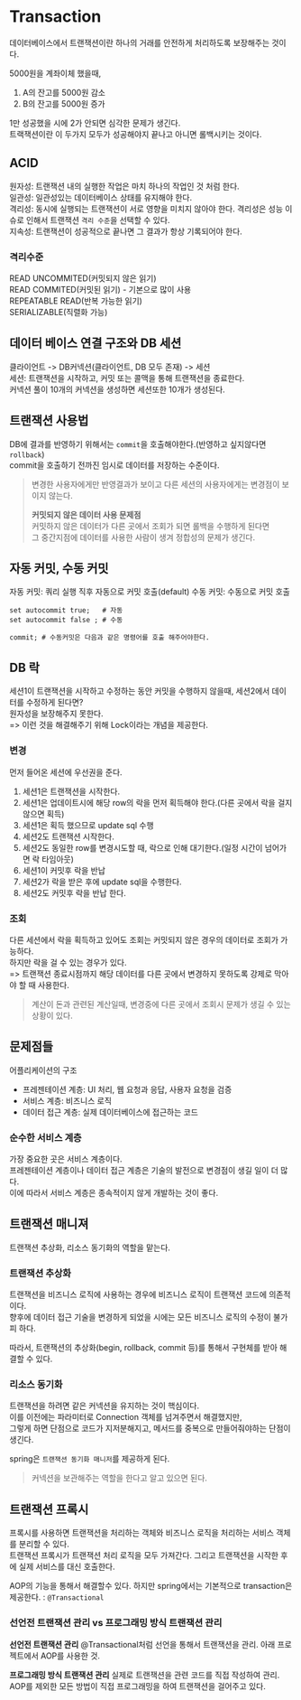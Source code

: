 # Transaction

데이터베이스에서 트랜잭션이란 하나의 거래를 안전하게 처리하도록 보장해주는 것이다.  

5000원을 계좌이체 했을때,
1. A의 잔고를 5000원 감소
2. B의 잔고를 5000원 증가

1만 성공했을 시에 2가 안되면 심각한 문제가 생긴다.  
트랙잭션이란 이 두가지 모두가 성공해야지 끝나고 아니면 롤백시키는 것이다.  

## ACID
원자성: 트랜잭션 내의 실행한 작업은 마치 하나의 작업인 것 처럼 한다.  
일관성: 일관성있는 데이터베이스 상태를 유지해야 한다.  
격리성: 동시에 실행되는 트랜잭션이 서로 영향을 미치지 않아야 한다. 격리성은 성능 이슈로 인해서 트랜잭션 `격리 수준`을 선택할 수 있다.  
지속성: 트랜잭션이 성공적으로 끝나면 그 결과가 항상 기록되어야 한다.  

### 격리수준
READ UNCOMMITED(커밋되지 않은 읽기)  
READ COMMITED(커밋된 읽기) - 기본으로 많이 사용  
REPEATABLE READ(반복 가능한 읽기)  
SERIALIZABLE(직렬화 가능)  

## 데이터 베이스 연결 구조와 DB 세션
클라이언트 -> DB커넥션(클라이언트, DB 모두 존재) -> 세션  
세션: 트랜잭션을 시작하고, 커밋 또는 콜맥을 통해 트랜잭션을 종료한다.  
커넥션 풀이 10개의 커넥션을 생성하면 세션또한 10개가 생성된다.  

## 트랜잭션 사용법
DB에 결과를 반영하기 위해서는 `commit`을 호출해야한다.(반영하고 싶지않다면 `rollback`)  
commit을 호출하기 전까진 임시로 데이터를 저장하는 수준이다.
> 변경한 사용자에게만 반영결과가 보이고 다른 세션의 사용자에게는 변경점이 보이지 않는다.  
> 
> **커밋되지 않은 데이터 사용 문제점**  
> 커밋하지 않은 데이터가 다른 곳에서 조회가 되면 롤백을 수행하게 된다면  
> 그 중간지점에 데이터를 사용한 사람이 생겨 정합성의 문제가 생긴다.

## 자동 커밋, 수동 커밋
자동 커밋: 쿼리 실행 직후 자동으로 커밋 호출(default)
수동 커밋: 수동으로 커밋 호출

```shell
set autocommit true;   # 자동
set autocommit false ; # 수동

commit; # 수동커밋은 다음과 같은 명령어를 호출 해주어야한다.
```

## DB 락
세션1이 트랜잭션을 시작하고 수정하는 동안 커밋을 수행하지 않을때, 세션2에서 데이터를 수정하게 된다면?  
원자성을 보장해주지 못한다.  
=> 이런 것을 해결해주기 위해 Lock이라는 개념을 제공한다.

### 변경
먼저 들어온 세션에 우선권을 준다.  
1. 세션1은 트랜잭션을 시작한다.
2. 세션1은 업데이트시에 해당 row의 락을 먼저 획득해야 한다.(다른 곳에서 락을 걸지 않으면 획득)
3. 세션1은 획득 했으므로 update sql 수행
4. 세션2도 트랜잭션 시작한다.
5. 세션2도 동일한 row를 변경시도할 때, 락으로 인해 대기한다.(일정 시간이 넘어가면 락 타임아웃)
6. 세션1이 커밋후 락을 반납
7. 세션2가 락을 받은 후에 update sql을 수행한다.
8. 세션2도 커밋후 락을 반납 한다.

### 조회
다른 세션에서 락을 획득하고 있어도 조회는 커밋되지 않은 경우의 데이터로 조회가 가능하다.  
하지만 락을 걸 수 있는 경우가 있다.   
=> 트랜잭션 종료시점까지 해당 데이터를 다른 곳에서 변경하지 못하도록 강제로 막아야 할 때 사용한다.  
> 계산이 돈과 관련된 계산일때, 변경중에 다른 곳에서 조회시 문제가 생길 수 있는 상황이 있다.  

## 문제점들

어플리케이션의 구조
- 프레젠테이션 계층: UI 처리, 웹 요청과 응답, 사용자 요청을 검증
- 서비스 계층: 비즈니스 로직
- 데이터 접근 계층: 실제 데이터베이스에 접근하는 코드

### 순수한 서비스 계층
가장 중요한 곳은 서비스 계층이다.  
프레젠테이션 계층이나 데이터 접근 계층은 기술의 발전으로 변경점이 생길 일이 더 많다.  
이에 따라서 서비스 계층은 종속적이지 않게 개발하는 것이 좋다.  

## 트랜잭션 매니져

트랜잭션 추상화, 리소스 동기화의 역할을 맡는다.

### 트랜잭션 추상화
트랜잭션을 비즈니스 로직에 사용하는 경우에 비즈니스 로직이 트랜잭션 코드에 의존적이다.  
향후에 데이터 접근 기술을 변경하게 되었을 시에는 모든 비즈니스 로직의 수정이 불가피 하다.  

따라서, 트랜잭션의 추상화(begin, rollback, commit 등)를 통해서 구현체를 받아 해결할 수 있다.

### 리소스 동기화
트랜잭션을 하려면 같은 커넥션을 유지하는 것이 핵심이다.  
이를 이전에는 파라미터로 Connection 객체를 넘겨주면서 해결했지만,  
그렇게 하면 단점으로 코드가 지저분해지고, 메서드를 중복으로 만들어줘야하는 단점이 생긴다.  

spring은 `트랜잭션 동기화 매니저`를 제공하게 된다.  
> 커넥션을 보관해주는 역할을 한다고 알고 있으면 된다.  


## 트랜잭션 프록시

프록시를 사용하면 트랜잭션을 처리하는 객체와 비즈니스 로직을 처리하는 서비스 객체를 분리할 수 있다.  
트랜잭션 프록시가 트랜잭션 처리 로직을 모두 가져간다. 그리고 트랜잭션을 시작한 후에 실제 서비스를 대신 호출한다.  

AOP의 기능을 통해서 해결할수 있다. 하지만 spring에서는 기본적으로 transaction은 제공한다. : `@Transactional`

### 선언전 트랜잭션 관리 vs 프로그래밍 방식 트랜잭션 관리

**선언전 트랜잭션 관리**
@Transactional처럼 선언을 통해서 트랜잭션을 관리.
아래 프로젝트에서 AOP를 사용한 것.

**프로그래밍 방식 트랜잭션 관리**
실제로 트랜잭션을 관련 코드를 직접 작성하여 관리.
AOP를 제외한 모든 방법이 직접 프로그래밍을 하여 트랜잭션을 걸어주고 있다.